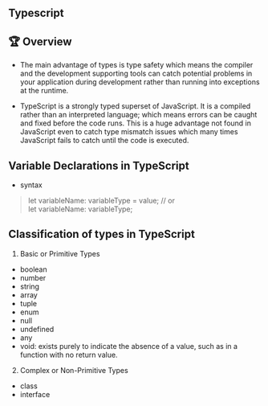 ## Typescript

## :trophy: Overview
- The main advantage of types is type safety which means the compiler and the development supporting tools can catch potential problems in your application during development rather than running into exceptions at the runtime.

- TypeScript is a strongly typed superset of JavaScript. It is a compiled rather than an interpreted language; which means errors can be caught and fixed before the code runs. This is a huge advantage not found in JavaScript even to catch type mismatch issues which many times JavaScript fails to catch until the code is executed.

## Variable Declarations in TypeScript
- syntax
> let variableName: variableType = value;
  // or  
  let variableName: variableType;

## Classification of types in TypeScript
  1. Basic or Primitive Types
  - boolean
  - number
  - string
  - array
  - tuple
  - enum
  - null
  - undefined
  - any
  - void: exists purely to indicate the absence of a value, such as in a function with no return value.
  2. Complex or Non-Primitive Types
  - class
  - interface

